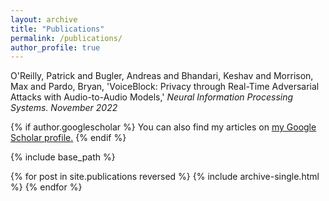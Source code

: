 ```yaml
---
layout: archive
title: "Publications"
permalink: /publications/
author_profile: true
---
```


O'Reilly, Patrick and Bugler, Andreas and Bhandari, Keshav and Morrison, Max and Pardo, Bryan, 'VoiceBlock: Privacy through Real-Time Adversarial Attacks with Audio-to-Audio Models,' <i> Neural Information Processing Systems. November 2022 </i>

{% if author.googlescholar %}
  You can also find my articles on <u><a href="{{author.googlescholar}}">my Google Scholar profile</a>.</u>
{% endif %}

{% include base_path %}

{% for post in site.publications reversed %}
  {% include archive-single.html %}
{% endfor %}